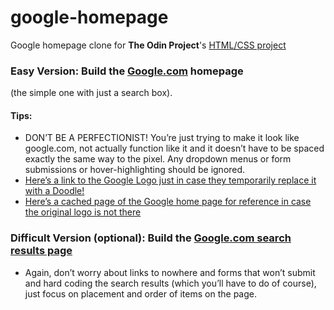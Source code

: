 # google-homepage
Google homepage clone for **The Odin Project**'s [HTML/CSS project](https://www.theodinproject.com/courses/web-development-101/lessons/html-css)

### **Easy Version:** Build the [Google.com](http://www.google.com/) homepage
(the simple one with just a search box).

#### Tips:

* DON’T BE A PERFECTIONIST! You’re just trying to make it look like google.com, not actually function like it and it doesn’t have to be spaced exactly the same way to the pixel. Any dropdown menus or form submissions or hover-highlighting should be ignored.
* [Here’s a link to the Google Logo just in case they temporarily replace it with a Doodle!](https://www.google.com/images/branding/googlelogo/1x/googlelogo_color_272x92dp.png)
* [Here’s a cached page of the Google home page for reference in case the original logo is not there](https://web.archive.org/web/20191130234759/https://www.google.com/)

### Difficult Version (optional): Build the [Google.com search results page](https://www.google.com/search?q=build+this+webpage)

* Again, don’t worry about links to nowhere and forms that won’t submit and hard coding the search results (which you’ll have to do of course), just focus on placement and order of items on the page.
